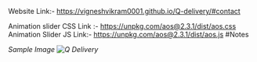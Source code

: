 Website Link:- https://vigneshvikram0001.github.io/Q-delivery/#contact

Animation slider CSS Link :- https://unpkg.com/aos@2.3.1/dist/aos.css
Animation Slider JS Link:- https://unpkg.com/aos@2.3.1/dist/aos.js
    <script> 
        AOS.init();
    </script>
#Notes
    <i data-aos="fade-up" data-aos-duration="1000">
    <i data-aos="flip-left" data-aos-delay="1500">

Sample Image
![Q Delivery](https://user-images.githubusercontent.com/118509275/220020172-78e99541-e8e0-49a4-b91c-809d96426850.jpeg)
